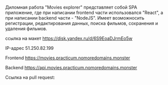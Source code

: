 Диломная работа "Movies explorer" представляет собой SPA приложение, где при написании frontend части использовался "React", а при написании backend части - "NodeJS". Имеет возможносить регистрации, редактирования данных, поиска фильмов, сохранения и удаления фильмов.

ссылка на макет https://disk.yandex.ru/d/6S9EoaDJrmEo5w

IP-адрес 51.250.82.199

Frontend https://movies.practicum.nomoredomains.monster

Backend https://api.movies.practicum.nomoredomains.monster

Ссылка на pull request:


